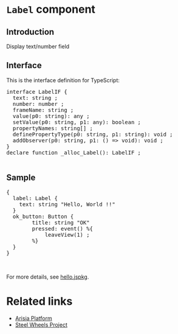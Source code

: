 # `Label` component

## Introduction
Display text/number field

## Interface

This is the interface definition for TypeScript:
<pre>
interface LabelIF {
  text: string ;
  number: number ;
  frameName: string ;
  value(p0: string): any ;
  setValue(p0: string, p1: any): boolean ;
  propertyNames: string[] ;
  definePropertyType(p0: string, p1: string): void ;
  addObserver(p0: string, p1: () => void): void ;
}
declare function _alloc_Label(): LabelIF ;

</pre>

## Sample
<pre>
{
  label: Label {
    text: string "Hello, World !!"
  }
  ok_button: Button {
        title: string "OK"
        pressed: event() %{
	    	leaveView(1) ;
        %}
  }
}


</pre>

For more details, see [hello.jspkg](https://github.com/steelwheels/Arisia/tree/main/ArisiaCard/Resource/Samples/hello.jspkg).

# Related links
* [Arisia Platform](https://github.com/steelwheels/Arisia#readme)
* [Steel Wheels Project](https://github.com/steelwheels)



